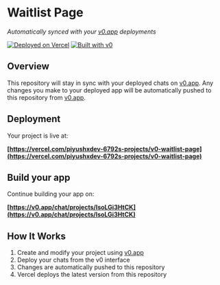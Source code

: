 # Waitlist Page

*Automatically synced with your [v0.app](https://v0.app) deployments*

[![Deployed on Vercel](https://img.shields.io/badge/Deployed%20on-Vercel-black?style=for-the-badge&logo=vercel)](https://vercel.com/piyushxdev-6792s-projects/v0-waitlist-page)
[![Built with v0](https://img.shields.io/badge/Built%20with-v0.app-black?style=for-the-badge)](https://v0.app/chat/projects/IsoLGi3HtCK)

## Overview

This repository will stay in sync with your deployed chats on [v0.app](https://v0.app).
Any changes you make to your deployed app will be automatically pushed to this repository from [v0.app](https://v0.app).

## Deployment

Your project is live at:

**[https://vercel.com/piyushxdev-6792s-projects/v0-waitlist-page](https://vercel.com/piyushxdev-6792s-projects/v0-waitlist-page)**

## Build your app

Continue building your app on:

**[https://v0.app/chat/projects/IsoLGi3HtCK](https://v0.app/chat/projects/IsoLGi3HtCK)**

## How It Works

1. Create and modify your project using [v0.app](https://v0.app)
2. Deploy your chats from the v0 interface
3. Changes are automatically pushed to this repository
4. Vercel deploys the latest version from this repository
